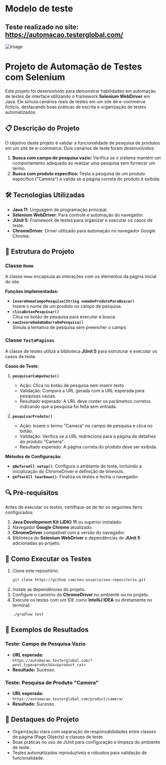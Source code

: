 ﻿# Modelo de teste

## Teste realizado no site: https://automacao.testerglobal.com/

![image](https://github.com/user-attachments/assets/8d8aaf2e-b277-410c-9469-6286652886be)



# Projeto de Automação de Testes com Selenium

Este projeto foi desenvolvido para demonstrar habilidades em automação de testes de interface utilizando o framework **Selenium WebDriver** em Java. Ele simula cenários reais de testes em um site de e-commerce fictício, destacando boas práticas de escrita e organização de testes automatizados.

## 📋 Descrição do Projeto

O objetivo deste projeto é validar a funcionalidade de pesquisa de produtos em um site de e-commerce. Dois cenários de teste foram desenvolvidos:

1. **Busca com campo de pesquisa vazio:** Verifica se o sistema mantém um comportamento adequado ao realizar uma pesquisa sem fornecer um termo.
2. **Busca com produto específico:** Testa a pesquisa de um produto específico ("Camera") e valida se a página correta do produto é exibida.

## 🛠️ Tecnologias Utilizadas

- **Java 11**: Linguagem de programação principal.
- **Selenium WebDriver**: Para controle e automação do navegador.
- **JUnit 5**: Framework de testes para organizar e executar os casos de teste.
- **ChromeDriver**: Driver utilizado para automação no navegador Google Chrome.

## 📂 Estrutura do Projeto

### **Classe `Home`**
A classe `Home` encapsula as interações com os elementos da página inicial do site.

**Funções implementadas:**
- **`insereNomeCampoPesquisa(String nomeDoProdutoParaBuscar)`**  
  Insere o nome de um produto no campo de pesquisa.
- **`clicaBotaoPesquisar()`**  
  Clica no botão de pesquisa para executar a busca.
- **`naoInsereNadaNaBarraDePesquisa()`**  
  Simula a tentativa de pesquisa sem preencher o campo.

### **Classe `TestaPaginas`**
A classe de testes utiliza a biblioteca **JUnit 5** para estruturar e executar os casos de teste.

**Casos de Teste:**
1. **`pesquisarCampoVazio()`**
    - Ação: Clica no botão de pesquisa sem inserir texto.
    - Validação: Compara a URL gerada com a URL esperada para pesquisas vazias.
    - Resultado esperado: A URL deve conter os parâmetros corretos indicando que a pesquisa foi feita sem entrada.

2. **`pesquisarProduto()`**
    - Ação: Insere o termo "Camera" no campo de pesquisa e clica no botão.
    - Validação: Verifica se a URL redireciona para a página de detalhes do produto "Camera".
    - Resultado esperado: A página correta do produto deve ser exibida.

**Métodos de Configuração:**
- **`@BeforeAll setup()`**: Configura o ambiente de teste, incluindo a inicialização do ChromeDriver e definição de timeouts.
- **`@AfterAll tearDown()`**: Finaliza os testes e fecha o navegador.

## 🔍 Pré-requisitos

Antes de executar os testes, certifique-se de ter os seguintes itens configurados:

1. **Java Development Kit (JDK) 11** ou superior instalado.
2. Navegador **Google Chrome** atualizado.
3. **ChromeDriver** compatível com a versão do navegador.
4. Biblioteca do **Selenium WebDriver** e dependências do **JUnit 5** adicionadas ao projeto.

## 🚀 Como Executar os Testes

1. Clone este repositório:
   ```bash
   git clone https://github.com/seu-usuario/seu-repositorio.git
   ```
2. Instale as dependências do projeto.
3. Configure o caminho do **ChromeDriver** no ambiente ou no projeto.
4. Execute os testes com um IDE como **IntelliJ IDEA** ou diretamente no terminal:
   ```bash
   ./gradlew test
   ```

## 🧪 Exemplos de Resultados

### **Teste: Campo de Pesquisa Vazio**
- **URL esperada:**  
  `https://automacao.testerglobal.com/?post_type=product&s=&product_cat=`
- **Resultado:** Sucesso.

### **Teste: Pesquisa de Produto "Camera"**
- **URL esperada:**  
  `https://automacao.testerglobal.com/product/camera/`
- **Resultado:** Sucesso.

## 🌟 Destaques do Projeto

- Organização clara com separação de responsabilidades entre classes de página (Page Objects) e classes de teste.
- Boas práticas no uso de JUnit para configuração e limpeza do ambiente de teste.
- Testes automatizados reproduzíveis e robustos para validação de funcionalidade.


